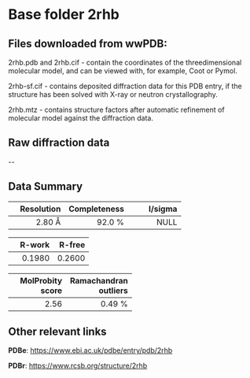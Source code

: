 # Base folder 2rhb

## Files downloaded from wwPDB:

2rhb.pdb and 2rhb.cif - contain the coordinates of the threedimensional molecular model, and can be viewed with, for example, Coot or Pymol.

2rhb-sf.cif - contains deposited diffraction data for this PDB entry, if the structure has been solved with X-ray or neutron crystallography.

2rhb.mtz - contains structure factors after automatic refinement of molecular model against the diffraction data.

## Raw diffraction data

--<br> 

## Data Summary
|   | Resolution | Completeness| I/sigma |
|---|-------------:|----------------:|--------------:|
|   |2.80 Å|92.0  %|<img width=50/>NULL |

|   | **R-work**| **R-free**   
|---|-------------:|----------------:|           
||  0.1980|  0.2600|

|   |**MolProbity<br>score**| **Ramachandran<br>outliers** 
|---|-------------:|----------------:|
||  2.56|  0.49 %|

 

 

## Other relevant links 
**PDBe**:  https://www.ebi.ac.uk/pdbe/entry/pdb/2rhb
 
**PDBr**: https://www.rcsb.org/structure/2rhb 

